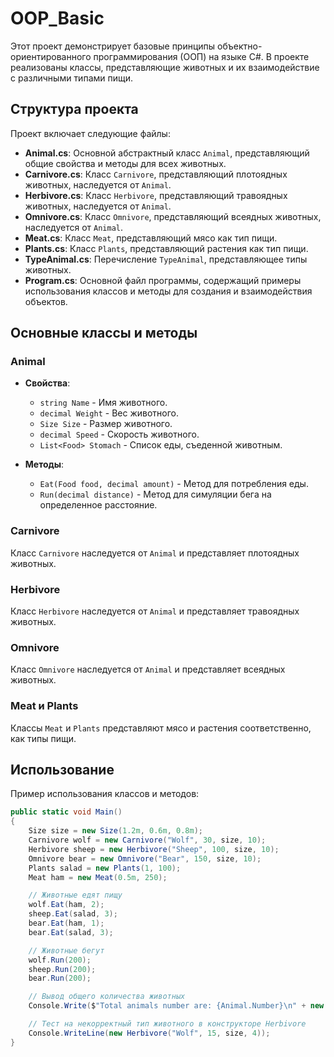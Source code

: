 # OOP_Basic

Этот проект демонстрирует базовые принципы объектно-ориентированного программирования (ООП) на языке C#. В проекте реализованы классы, представляющие животных и их взаимодействие с различными типами пищи.

## Структура проекта

Проект включает следующие файлы:

- **Animal.cs**: Основной абстрактный класс `Animal`, представляющий общие свойства и методы для всех животных.
- **Carnivore.cs**: Класс `Carnivore`, представляющий плотоядных животных, наследуется от `Animal`.
- **Herbivore.cs**: Класс `Herbivore`, представляющий травоядных животных, наследуется от `Animal`.
- **Omnivore.cs**: Класс `Omnivore`, представляющий всеядных животных, наследуется от `Animal`.
- **Meat.cs**: Класс `Meat`, представляющий мясо как тип пищи.
- **Plants.cs**: Класс `Plants`, представляющий растения как тип пищи.
- **TypeAnimal.cs**: Перечисление `TypeAnimal`, представляющее типы животных.
- **Program.cs**: Основной файл программы, содержащий примеры использования классов и методы для создания и взаимодействия объектов.

## Основные классы и методы

### Animal
- **Свойства**:
  - `string Name` - Имя животного.
  - `decimal Weight` - Вес животного.
  - `Size Size` - Размер животного.
  - `decimal Speed` - Скорость животного.
  - `List<Food> Stomach` - Список еды, съеденной животным.
  
- **Методы**:
  - `Eat(Food food, decimal amount)` - Метод для потребления еды.
  - `Run(decimal distance)` - Метод для симуляции бега на определенное расстояние.

### Carnivore
Класс `Carnivore` наследуется от `Animal` и представляет плотоядных животных.

### Herbivore
Класс `Herbivore` наследуется от `Animal` и представляет травоядных животных.

### Omnivore
Класс `Omnivore` наследуется от `Animal` и представляет всеядных животных.

### Meat и Plants
Классы `Meat` и `Plants` представляют мясо и растения соответственно, как типы пищи.

## Использование

Пример использования классов и методов:

```csharp
public static void Main()
{
    Size size = new Size(1.2m, 0.6m, 0.8m);
    Carnivore wolf = new Carnivore("Wolf", 30, size, 10);
    Herbivore sheep = new Herbivore("Sheep", 100, size, 10);
    Omnivore bear = new Omnivore("Bear", 150, size, 10);
    Plants salad = new Plants(1, 100);
    Meat ham = new Meat(0.5m, 250);

    // Животные едят пищу
    wolf.Eat(ham, 2);
    sheep.Eat(salad, 3);
    bear.Eat(ham, 1);
    bear.Eat(salad, 3);

    // Животные бегут
    wolf.Run(200);
    sheep.Run(200);
    bear.Run(200);

    // Вывод общего количества животных
    Console.Write($"Total animals number are: {Animal.Number}\n" + new string('_', 30) + "\n");

    // Тест на некорректный тип животного в конструкторе Herbivore
    Console.WriteLine(new Herbivore("Wolf", 15, size, 4));
}
